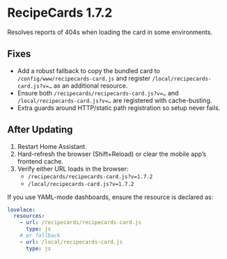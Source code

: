 # RecipeCards 1.7.2

Resolves reports of 404s when loading the card in some environments.

## Fixes

- Add a robust fallback to copy the bundled card to `/config/www/recipecards-card.js` and register `/local/recipecards-card.js?v=…` as an additional resource.
- Ensure both `/recipecards/recipecards-card.js?v=…` and `/local/recipecards-card.js?v=…` are registered with cache-busting.
- Extra guards around HTTP/static path registration so setup never fails.

## After Updating

1. Restart Home Assistant.
2. Hard-refresh the browser (Shift+Reload) or clear the mobile app’s frontend cache.
3. Verify either URL loads in the browser:
   - `/recipecards/recipecards-card.js?v=1.7.2`
   - `/local/recipecards-card.js?v=1.7.2`

If you use YAML-mode dashboards, ensure the resource is declared as:
```yaml
lovelace:
  resources:
    - url: /recipecards/recipecards-card.js
      type: js
    # or fallback
    - url: /local/recipecards-card.js
      type: js
```
